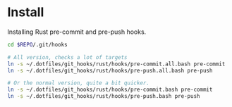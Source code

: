 # Install

Installing Rust pre-commit and pre-push hooks.

```bash
cd $REPO/.git/hooks

# All version, checks a lot of targets
ln -s ~/.dotfiles/git_hooks/rust/hooks/pre-commit.all.bash pre-commit
ln -s ~/.dotfiles/git_hooks/rust/hooks/pre-push.all.bash pre-push

# Or the normal version, quite a bit quicker.
ln -s ~/.dotfiles/git_hooks/rust/hooks/pre-commit.bash pre-commit
ln -s ~/.dotfiles/git_hooks/rust/hooks/pre-push.bash pre-push
```
